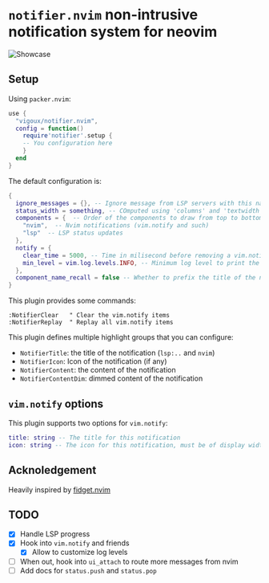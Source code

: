 # `notifier.nvim` non-intrusive notification system for neovim

![Showcase](https://user-images.githubusercontent.com/39092278/186714682-f51ea665-6fca-4442-bad8-8cc7fda2f138.gif)

## Setup

Using `packer.nvim`:
```lua
use {
  "vigoux/notifier.nvim",
  config = function()
    require'notifier'.setup {
    -- You configuration here
    }
  end
}
```

The default configuration is:
```lua
{
  ignore_messages = {}, -- Ignore message from LSP servers with this name
  status_width = something, -- COmputed using 'columns' and 'textwidth'
  components = {  -- Order of the components to draw from top to bottom (first nvim notifications, then lsp)
    "nvim",  -- Nvim notifications (vim.notify and such)
    "lsp"  -- LSP status updates
  },
  notify = {
    clear_time = 5000, -- Time in milisecond before removing a vim.notifiy notification, 0 to make them sticky
    min_level = vim.log.levels.INFO, -- Minimum log level to print the notification
  },
  component_name_recall = false -- Whether to prefix the title of the notification by the component name
}
```

This plugin provides some commands:
```vim
:NotifierClear   " Clear the vim.notify items
:NotifierReplay  " Replay all vim.notify items
```

This plugin defines multiple highlight groups that you can configure:
- `NotifierTitle`: the title of the notification (`lsp:..` and `nvim`)
- `NotifierIcon`: Icon of the notification (if any)
- `NotifierContent`: the content of the notification
- `NotifierContentDim`: dimmed content of the notification

## `vim.notify` options

This plugin supports two options for `vim.notify`:
```lua
title: string -- The title for this notification
icon: string -- The icon for this notification, must be of display width 1 (see strdisplaywidth())
```

## Acknoledgement

Heavily inspired by [fidget.nvim]

[fidget.nvim]: https://github.com/j-hui/fidget.nvim

## TODO

- [x] Handle LSP progress
- [x] Hook into `vim.notify` and friends
  - [x] Allow to customize log levels
- [ ] When out, hook into `ui_attach` to route more messages from nvim
- [ ] Add docs for `status.push` and `status.pop`
